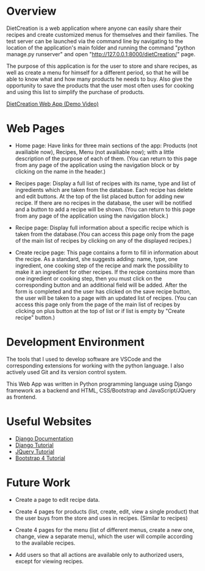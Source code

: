 # Overview

DietCreation is a web application where anyone can easily share their recipes and create customized menus for themselves and their families.
The test server can be launched via the command line by navigating to the location of the application's main folder and running the command "python manage.py runserver" and open "http://127.0.0.1:8000/dietCreation/" page.

The purpose of this application is for the user to store and share recipes, as well as create a menu for himself for a different period, so that he will be able to know what and how many products he needs to buy. Also give the opportunity to save the products that the user most often uses for cooking and using this list to simplify the purchase of products.

[DietCreation Web App (Demo Video)](https://youtu.be/flPvAKhSEWs)

# Web Pages

* Home page:
    Have links for three main sections of the app: Products (not availiable now), Recipes, Menu (not availiable now); with a little description of the purpose of each of them. (You can return to this page from any page of the application using the navigation block or by clicking on the name in the header.)

* Recipes page:
    Display a full list of recipes with its name, type and list of ingredients which are taken from the database. Each recipe has delete and edit buttons. At the top of the list placed button for adding new recipe. If there are no recipes in the database, the user will be notified and a button to add a recipe will be shown. (You can return to this page from any page of the application using the navigation block.)

* Recipe page:
    Display full information about a specific recipe which is taken from the database.(You can access this page only from the page of the main list of recipes by clicking on any of the displayed recipes.)
    
* Create recipe page:
    This page contains a form to fill in information about the recipe. As a standard, she suggests adding: name, type, one ingredient, one cooking step of the recipe and mark the possibility to make it an ingredient for other recipes. If the recipe contains more than one ingredient or cooking step, then you must click on the corresponding button and an additional field will be added. After the form is completed and the user has clicked on the save recipe button, the user will be taken to a page with an updated list of recipes. (You can access this page only from the page of the main list of recipes by clicking on plus button at the top of list or if list is empty by "Create recipe" button.)

# Development Environment

The tools that I used to develop software are VSCode and the corresponding extensions for working with the python language. I also actively used Git and its version control system.

This Web App was written in Python programming language using Django framework as a backend and HTML, CSS/Bootstrap and JavaScript/JQuery as frontend.

# Useful Websites

* [Django Documentation](https://docs.djangoproject.com/en/4.0/)
* [Django Tutorial](https://www.w3schools.com/django/index.php)
* [JQuery Tutorial](https://www.w3schools.com/jquery/default.asp)
* [Bootstrap 4 Tutorial](https://www.w3schools.com/bootstrap4/default.asp)

# Future Work

* Create a page to edit recipe data.

* Create 4 pages for products (list, create, edit, view a single product) that the user buys from the store and uses in recipes. (Similar to recipes)

* Create 4 pages for the menu (list of different menus, create a new one, change, view a separate menu), which the user will compile according to the available recipes.

* Add users so that all actions are available only to authorized users, except for viewing recipes.
